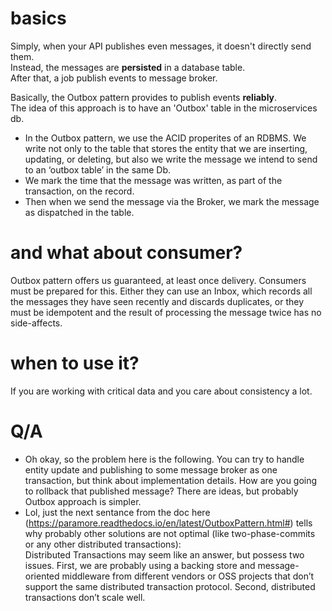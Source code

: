 # basics
Simply, when your API publishes even messages, it doesn't directly send them.  
Instead, the messages are **persisted** in a database table.  
After that, a job publish events to message broker.  

Basically, the Outbox pattern provides to publish events **reliably**.  
The idea of this approach is to have an 'Outbox' table in the microservices db.  

* In the Outbox pattern, we use the ACID properites of an RDBMS. We write not only to the table that stores the entity that we are inserting, updating, or deleting, but also we write the message we intend to send to an ‘outbox table’ in the same Db.
* We mark the time that the message was written, as part of the transaction, on the record.
* Then when we send the message via the Broker, we mark the message as dispatched in the table.

# and what about consumer?
Outbox pattern offers us guaranteed, at least once delivery. Consumers must be prepared for this. Either they can use an Inbox, which records all the messages they have seen recently and discards duplicates, or they must be idempotent and the result of processing the message twice has no side-affects.

# when to use it?
If you are working with critical data and you care about consistency a lot.  


# Q/A
- Oh okay, so the problem here is the following. You can try to handle entity update and publishing
to some message broker as one transaction, but think about implementation details. How are you going
to rollback that published message? There are ideas, but probably Outbox approach is simpler.
- Lol, just the next sentance from the doc here (https://paramore.readthedocs.io/en/latest/OutboxPattern.html#)
tells why probably other solutions are not optimal (like two-phase-commits or any other distributed transactions):  
Distributed Transactions may seem like an answer, but possess two issues. First, we are probably using a backing store and message-oriented middleware from different vendors or OSS projects that don’t support the same distributed transaction protocol. Second, distributed transactions don’t scale well.  
